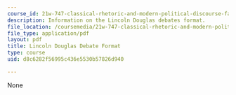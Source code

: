 ```yaml
---
course_id: 21w-747-classical-rhetoric-and-modern-political-discourse-fall-2009
description: Information on the Lincoln Douglas debates format.
file_location: /coursemedia/21w-747-classical-rhetoric-and-modern-political-discourse-fall-2009/d8c6282f56995c436e5530b57826d940_MIT21W_747_01F09_study13.pdf
file_type: application/pdf
layout: pdf
title: Lincoln Douglas Debate Format
type: course
uid: d8c6282f56995c436e5530b57826d940

---
```

None